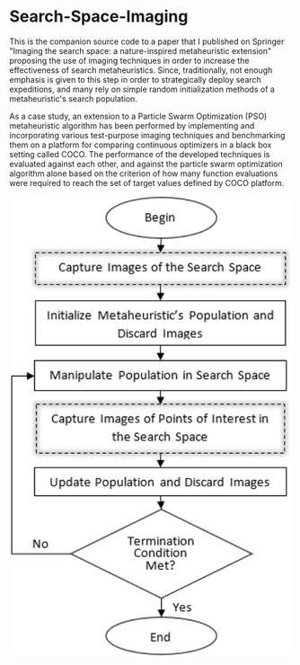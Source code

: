 # Search-Space-Imaging

This is the companion source code to a paper that I published on Springer "Imaging the search space: a nature-inspired metaheuristic extension" proposing the use of imaging techniques in order to increase the effectiveness of search metaheuristics. Since, traditionally, not enough emphasis is given to this step in order to strategically deploy search expeditions, and many rely on simple random initialization methods of a metaheuristic's search population.

As a case study, an extension to a Particle Swarm Optimization (PSO) metaheuristic algorithm has been performed by implementing and incorporating various test-purpose imaging techniques and benchmarking them on a platform for comparing continuous optimizers in a black box setting called COCO. The performance of the developed techniques is evaluated against each other, and against the particle swarm optimization algorithm alone based on the criterion of how many function evaluations were required to reach the set of target values defined by COCO platform.

![alt text](<General Workflow.png>)
